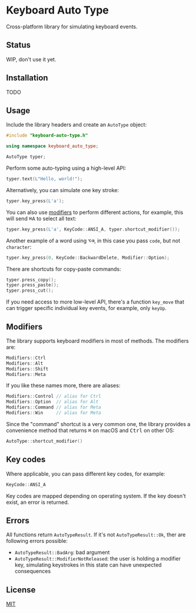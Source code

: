 # Keyboard Auto Type

Cross-platform library for simulating keyboard events.

## Status

WIP, don't use it yet.

## Installation

TODO

## Usage

Include the library headers and create an `AutoType` object:
```cpp
#include "keyboard-auto-type.h"

using namespace keyboard_auto_type;

AutoType typer;
```

Perform some auto-typing using a high-level API:
```cpp
typer.text(L"Hello, world!");
```

Alternatively, you can simulate one key stroke:
```cpp
typer.key_press(L'a');
```

You can also use [modifiers](Modifiers) to perform different actions, for example, this will send <kbd>⌘</kbd><kbd>A</kbd> to select all text:
```cpp
typer.key_press(L'a', KeyCode::ANSI_A, typer.shortcut_modifier());
```

Another example of a word using <kbd>⌥</kbd><kbd>⌫</kbd>, in this case you pass `code`, but not `character`:
```cpp
typer.key_press(0, KeyCode::BackwardDelete, Modifier::Option);
```

There are shortcuts for copy-paste commands:
```cpp
typer.press_copy();
typer.press_paste();
typer.press_cut();
```

If you need access to more low-level API, there's a function `key_move` that can trigger specific individual key events, for example, only `keyUp`.

## Modifiers

The library supports keyboard modifiers in most of methods. The modifiers are:
```cpp
Modifiers::Ctrl
Modifiers::Alt
Modifiers::Shift
Modifiers::Meta
```

If you like these names more, there are aliases:
```cpp
Modifiers::Control // alias for Ctrl
Modifiers::Option  // alias for Alt
Modifiers::Command // alias for Meta
Modifiers::Win     // alias for Meta
```

Since the "command" shortcut is a very common one, the library provides a convenience method that returns <kbd>⌘</kbd> on macOS and <kbd>Ctrl</kbd> on other OS:
```cpp
AutoType::shortcut_modifier()
```

## Key codes

Where applicable, you can pass different key codes, for example:
```cpp
KeyCode::ANSI_A
```

Key codes are mapped depending on operating system. If the key doesn't exist, an error is returned.

## Errors

All functions return `AutoTypeResult`. If it's not `AutoTypeResult::Ok`, ther are following errors possible:

- `AutoTypeResult::BadArg`: bad argument
- `AutoTypeResult::ModifierNotReleased`: the user is holding a modifier key, simulating keystrokes in this state can have unexpected consequences

## License

[MIT](LICENSE)
